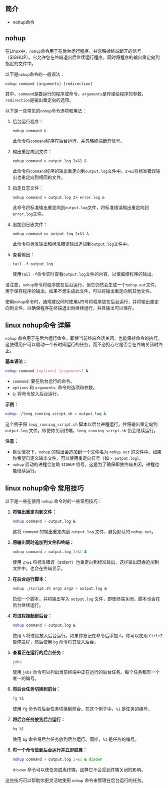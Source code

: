 ## 简介

+ nohup命令

## nohup

<!-- + `nohup, no hang up`， 用于在系统后台不挂断地运行命令，退出终端不会影响程序的运行
+ 在默认情况下（非重定向时），会输出一个名叫`nohup.out`的文件在当前目录下，如果当前目录下文件不可写，输出重定向到`$HOME/nohup.out`文件中

+ 语法格式 -- `nohup Command [Arg ...] [ & ]`

+ 参数说明
  + `Command` -- 要执行的命令
  + `Arg` -- 一些参数，可以指定输出文件
  + `&` -- 让命令在后台执行，终端退出后命令仍旧执行 -->

在Linux中，`nohup`命令用于在后台运行程序，并忽略掉终端断开的信号（SIGHUP）。它允许您在终端退出后继续运行程序，同时将程序的输出重定向到指定的文件中。

以下是`nohup`命令的一般语法：

```
nohup command [arguments] [redirection]
```

其中，`command`是要运行的程序或命令，`arguments`是传递给程序的参数，`redirection`是输出重定向的选项。

以下是一些常见的`nohup`命令选项和用法：

1. 后台运行程序：
   ```
   nohup command &
   ```

   此命令将`command`程序在后台运行，并忽略终端断开信号。

2. 输出重定向到文件：
   ```
   nohup command > output.log 2>&1 &
   ```

   此命令将`command`程序的输出重定向到`output.log`文件中。`2>&1`将标准错误输出也重定向到相同的文件。

3. 指定日志文件：
   ```
   nohup command > output.log 2> error.log &
   ```

   此命令将标准输出重定向到`output.log`文件，将标准错误输出重定向到`error.log`文件。

4. 追加到日志文件：
   ```
   nohup command >> output.log 2>&1 &
   ```

   此命令将标准输出和标准错误输出追加到`output.log`文件中。

5. 查看输出：
   ```
   tail -f output.log
   ```

   使用`tail -f`命令实时查看`output.log`文件的内容，以便监控程序的输出。

请注意，`nohup`命令将程序放在后台运行，但它仍然会生成一个`nohup.out`文件，用于保存程序的输出。如果不想生成此文件，可以将输出重定向到其他文件。

使用`nohup`命令时，通常建议同时使用`&`符号将程序放在后台运行，并将输出重定向到文件，以确保程序在终端退出后继续运行，并且输出可以保存。

## linux nohup命令 详解

`nohup` 命令用于在后台运行命令，即使当前终端会话关闭，也能保持命令的执行。这使得用户可以启动一个长时间运行的任务，而不必担心它是否会在终端关闭时终止。

**基本语法：**
```bash
nohup command [options] [arguments] &
```

- `command`: 要在后台运行的命令。
- `options` 和 `arguments`: 命令的选项和参数。
- `&`: 将命令放入后台运行。

**示例：**
```bash
nohup ./long_running_script.sh > output.log &
```

这个例子将 `long_running_script.sh` 脚本以后台进程运行，并将输出重定向到 `output.log` 文件。即使你关闭终端，`long_running_script.sh` 仍会继续运行。

**注意：**
- 默认情况下，`nohup` 的输出会追加到一个文件名为 `nohup.out` 的文件中。如果你希望自定义输出文件，可以使用重定向符号（如 `> output.log`）。
- `nohup` 启动的进程会忽略 `SIGHUP` 信号，这是为了确保即使终端关闭，进程也能继续运行。

## linux nohup命令 常用技巧

以下是一些在使用 `nohup` 命令时的一些常用技巧：

1. **将输出重定向到文件：**
   ```bash
   nohup command > output.log &
   ```
   这将 `command` 的输出重定向到 `output.log` 文件，避免默认的 `nohup.out`。

2. **将输出同时追加到文件和终端：**
   ```bash
   nohup command > output.log 2>&1 &
   ```
   使用 `2>&1` 将标准错误（stderr）也重定向到标准输出，这样输出既会追加到文件中，也会在终端显示。

3. **在后台运行脚本：**
   ```bash
   nohup ./script.sh arg1 arg2 > output.log &
   ```
   启动一个脚本，并将输出写入 `output.log` 文件，即使终端关闭，脚本也会在后台继续运行。

4. **将进程挂起到后台：**
   ```bash
   nohup command > output.log &
   ```
   使用 `&` 将进程放入后台运行。如果你忘记在命令后添加 `&`，你可以使用 `Ctrl+Z` 暂停进程，然后使用 `bg` 命令将其放入后台。

5. **查看正在运行的后台任务：**
   ```bash
   jobs
   ```
   使用 `jobs` 命令可以列出当前终端中正在运行的后台任务。每个任务都有一个唯一的编号。

6. **将后台任务切换到前台：**
   ```bash
   fg %1
   ```
   使用 `fg` 命令将后台任务切换到前台。在这个例子中，`%1` 是任务的编号。

7. **将后台任务放到后台运行：**
   ```bash
   bg %1
   ```
   使用 `bg` 命令将后台任务放到后台运行。同样，`%1` 是任务的编号。

8. **将一个命令放到后台运行并立即脱离：**
   ```bash
   nohup command > output.log 2>&1 & disown
   ```
   `disown` 命令可以使任务脱离终端，这样它不会受到终端关闭的影响。

这些技巧可以帮助你更灵活地使用 `nohup` 命令来管理在后台运行的任务。